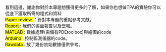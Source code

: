 看到這邊，謝謝你對於本專題想獲得更多的了解，如果你也想做TPA的實驗你可以從底下獲取所需的程式和資料<br>
<mark> Paper review </mark> ：針對本專題的重點參考文獻。<br>
<mark> Report </mark> : 我們的書面報告以及壁報。<br>
<mark> MATLAB </mark> : 數據處理(需備有PDEtoolbox)與繪圖的code <br>
<mark> Arduino </mark> : 控制監測儀器的code。<br>
<mark> Rawdata </mark> : 放了幾份初始數據僅供參考。<br>
